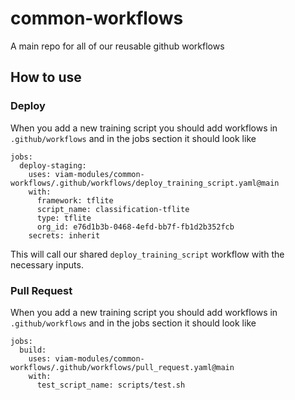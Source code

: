 # common-workflows
A main repo for all of our reusable github workflows

## How to use

### Deploy

When you add a new training script you should add workflows in `.github/workflows` and in the jobs section it should look like

```
jobs:
  deploy-staging:
    uses: viam-modules/common-workflows/.github/workflows/deploy_training_script.yaml@main
    with:
      framework: tflite
      script_name: classification-tflite
      type: tflite
      org_id: e76d1b3b-0468-4efd-bb7f-fb1d2b352fcb
    secrets: inherit
```

This will call our shared `deploy_training_script` workflow with the necessary inputs.


### Pull Request

When you add a new training script you should add workflows in `.github/workflows` and in the jobs section it should look like

```
jobs:
  build:
    uses: viam-modules/common-workflows/.github/workflows/pull_request.yaml@main
    with:
      test_script_name: scripts/test.sh
```